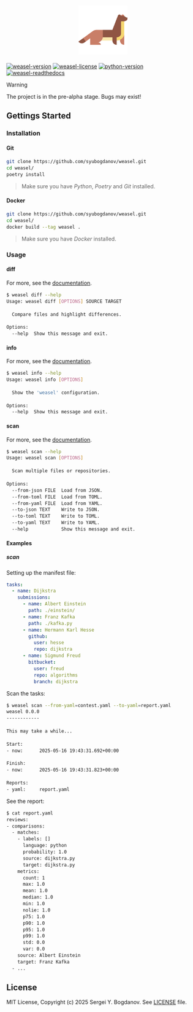 <h2 align="center">
    <img src="https://raw.githubusercontent.com/syubogdanov/weasel/refs/heads/main/branding/logo/weasel.png"
        alt="weasel-logo" height="128px" width="128px">
</h2>

[![weasel-version][shields/weasel/version]][github/homepage]
[![weasel-license][shields/github/license]][github/license]
[![python-version][shields/python/version]][github/homepage]
[![weasel-readthedocs][shields/readthedocs]][readthedocs/homepage]

> [!WARNING]
> The project is in the pre-alpha stage. Bugs may exist!

## Gettings Started

### Installation

#### Git

```bash
git clone https://github.com/syubogdanov/weasel.git
cd weasel/
poetry install
```

> Make sure you have *Python*, *Poetry* and *Git* installed.

#### Docker

```bash
git clone https://github.com/syubogdanov/weasel.git
cd weasel/
docker build --tag weasel .
```

> Make sure you have *Docker* installed.

### Usage

#### diff

For more, see the [documentation](readthedocs/homepage).

```bash
$ weasel diff --help
Usage: weasel diff [OPTIONS] SOURCE TARGET

  Compare files and highlight differences.

Options:
  --help  Show this message and exit.
```

#### info

For more, see the [documentation](readthedocs/homepage).

```bash
$ weasel info --help
Usage: weasel info [OPTIONS]

  Show the 'weasel' configuration.

Options:
  --help  Show this message and exit.
```

#### scan

For more, see the [documentation](readthedocs/homepage).

```bash
$ weasel scan --help
Usage: weasel scan [OPTIONS]

  Scan multiple files or repositories.

Options:
  --from-json FILE  Load from JSON.
  --from-toml FILE  Load from TOML.
  --from-yaml FILE  Load from YAML.
  --to-json TEXT    Write to JSON.
  --to-toml TEXT    Write to TOML.
  --to-yaml TEXT    Write to YAML.
  --help            Show this message and exit.
```

#### Examples

##### scan

Setting up the manifest file:

```yaml
tasks:
  - name: Dijkstra
    submissions:
      - name: Albert Einstein
        path: ./einstein/
      - name: Franz Kafka
        path: ./kafka.py
      - name: Hermann Karl Hesse
        github:
          user: hesse
          repo: dijkstra
      - name: Sigmund Freud
        bitbucket:
          user: freud
          repo: algorithms
          branch: dijkstra
```

Scan the tasks:

```bash
$ weasel scan --from-yaml=contest.yaml --to-yaml=report.yaml
weasel 0.0.0
------------

This may take a while...

Start:
- now:      2025-05-16 19:43:31.692+00:00

Finish:
- now:      2025-05-16 19:43:31.823+00:00

Reports:
- yaml:     report.yaml
```

See the report:

```bash
$ cat report.yaml
reviews:
- comparisons:
  - matches:
    - labels: []
      language: python
      probability: 1.0
      source: dijkstra.py
      target: dijkstra.py
    metrics:
      count: 1
      max: 1.0
      mean: 1.0
      median: 1.0
      min: 1.0
      nolie: 1.0
      p75: 1.0
      p90: 1.0
      p95: 1.0
      p99: 1.0
      std: 0.0
      var: 0.0
    source: Albert Einstein
    target: Franz Kafka
  - ...
```

## License

MIT License, Copyright (c) 2025 Sergei Y. Bogdanov. See [LICENSE][github/license] file.

<!-- --- --- --- --- --- --- --- --- --- --- --- --- --- --- --- --- --- --- --- --- --- --- --- --- --- --- --- --- -->

[github/homepage]: https://github.com/syubogdanov/weasel
[github/license]: https://github.com/syubogdanov/weasel/tree/main/LICENSE

[readthedocs/homepage]: https://weasel.readthedocs.io/

[shields/github/license]: https://img.shields.io/github/license/syubogdanov/weasel?style=flat&color=green
[shields/python/version]: https://img.shields.io/badge/python-3.13-green
[shields/readthedocs]: https://img.shields.io/readthedocs/weasel?style=flat&color=green
[shields/weasel/version]: https://img.shields.io/badge/version-0.0.0-green
